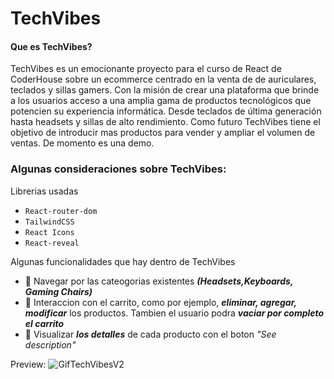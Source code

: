 # TechVibes

#### Que es TechVibes?
TechVibes es un emocionante proyecto para el curso de React de CoderHouse sobre un ecommerce centrado en la venta de de auriculares, teclados y sillas gamers. Con la misión de crear una plataforma que brinde a los usuarios acceso a una amplia gama de productos tecnológicos que potencien su experiencia informática. Desde teclados de última generación hasta headsets y sillas de alto rendimiento.
Como futuro TechVibes tiene el objetivo de introducir mas productos para vender y ampliar el volumen de ventas. De momento es una demo.


### Algunas consideraciones sobre TechVibes:

 Librerias usadas
*   `React-router-dom`
*   `TailwindCSS`
*   `React Icons`
*   `React-reveal`

 Algunas funcionalidades que hay dentro de TechVibes
* 🔎 Navegar por las cateogorias existentes _**(Headsets,Keyboards, Gaming Chairs)**_
* 🛒 Interaccion con el carrito, como por ejemplo, _**eliminar, agregar, modificar**_ los productos. Tambien el usuario podra _**vaciar por completo el carrito**_
* 📖 Visualizar _**los detalles**_ de cada producto con el boton _"See description"_

 Preview:
![GifTechVibesV2](https://github.com/mateoBodiniARG/TechVibes/assets/83024999/ed8158b7-1f99-4a36-b65f-d9d78c13c723)
